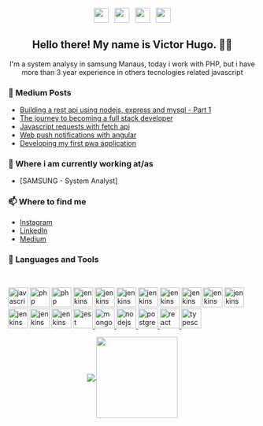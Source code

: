 <link rel="stylesheet" href="https://cdn.jsdelivr.net/gh/devicons/devicon@master/devicon.min.css">
<p align='center'>
<a href="https://dev.to/stephenajulu"><img height="30" src="https://github.com/stephenajulu/WaylonWalker/blob/main/icon/dev.png?raw=true"></a>&nbsp;&nbsp;
<a href="https://twitter.com/stephenajulu"><img height="30" src="https://github.com/stephenajulu/WaylonWalker/blob/main/icon/twitter.png?raw=true"></a>&nbsp;&nbsp;
<a href="https://instagram.com/stephenajulu"><img height="30" src="https://github.com/stephenajulu/WaylonWalker/blob/main/icon/instagram.jpg?raw=true"></a>&nbsp;&nbsp;
<a href="https://www.linkedin.com/in/stephenajulu/"><img height="30" src="https://github.com/stephenajulu/WaylonWalker/blob/main/icon/linkedin.png?raw=true"></a>
</p>

<h2 align="center">Hello there! My name is Victor Hugo. 👋🤓</h2>
<p align="center">I'm a system analysy in samsung Manaus, today i work with PHP, but i have more than 3 year experience in others tecnologies related javascript </p>

### 📰 Medium Posts
<!-- BLOG-POST-LIST:START -->
- [Building a rest api using nodejs, express and mysql - Part 1](https://medium.com/@victorhuguw.64/construindo-uma-rest-api-utilizando-nodejs-express-e-mysql-parte-1-ef25643ab41b)
- [The journey to becoming a full stack developer](https://medium.com/@victorhuguw.64/a-jornada-at%C3%A9-se-tornar-um-desenvolvedor-full-stack-5c902572d0bc)
- [Javascript requests with fetch api](https://medium.com/@victorhuguw.64/javascript-requisi%C3%A7%C3%B5es-com-fetchapi-418e3b35daf9)
- [Web push notifications with angular](https://medium.com/@victorhuguw.64/web-push-notifications-com-angular-d1a0c7977b18)
- [Developing my first pwa application](https://medium.com/@victorhuguw.64/desenvolvendo-meu-primeiro-aplicativo-pwa-430d7b8de786)
<!-- BLOG-POST-LIST:END -->

### 💼 Where i am currently working at/as
- [SAMSUNG - System Analyst]

### 📫 Where to find me

- [Instagram](https://instagram.com/stephenajulu) 
- [LinkedIn](https://www.linkedin.com/in/victor-hugo-b7835916b/) 
- [Medium](https://medium.com/@victorhuguw.64) 

### 🔧 Languages and Tools

<br/>

<p align="left">
    <img
      src="https://devicons.github.io/devicon/devicon.git/icons/javascript/javascript-original.svg"
      alt="javascript"
      width="40"
      height="40"
    />
    <img
      src="https://devicons.github.io/devicon/devicon.git/icons/php/php-original.svg"
      alt="php"
      width="40"
      height="40"
    />
      <img
      src="https://devicons.github.io/devicon/devicon.git/icons/ionic-original/ionic-original-original.svg"
      alt="php"
      width="40"
      height="40"
    />
    <img
      src="https://www.vectorlogo.zone/logos/jenkins/jenkins-icon.svg"
      alt="jenkins"
      width="40"
      height="40"
    />
    <img
      src="https://www.vectorlogo.zone/logos/bootstrap/bootstrap-plain.svg"
      alt="jenkins"
      width="40"
      height="40"
    />
    <img
      src="https://www.vectorlogo.zone/logos/laravel/laravel-plain.svg"
      alt="jenkins"
      width="40"
      height="40"
    />
    <img
      src="https://www.vectorlogo.zone/logos/mysql/mysql-original.svg"
      alt="jenkins"
      width="40"
      height="40"
    />
     <img
      src="https://www.vectorlogo.zone/logos/npm/npm-original-wordmark.svg"
      alt="jenkins"
      width="40"
      height="40"
    />
     <img
      src="https://www.vectorlogo.zone/logos/git/git-original.svg"
      alt="jenkins"
      width="40"
      height="40"
    />
    <img
      src="https://www.vectorlogo.zone/logos/mongodb/mongodb-original.svg"
      alt="jenkins"
      width="40"
      height="40"
    />
    <img
      src="https://www.vectorlogo.zone/logos/python/python-original.svg"
      alt="jenkins"
      width="40"
      height="40"
    />
    <img
      src="https://www.vectorlogo.zone/logos/angularjs/angularjs-original.svg"
      alt="jenkins"
      width="40"
      height="40"
    />
    <img
      src="https://www.vectorlogo.zone/logos/c/c-original.svg"
      alt="jenkins"
      width="40"
      height="40"
    />
    <img
      src="https://www.vectorlogo.zone/logos/jquery/jquery-original.svg"
      alt="jenkins"
      width="40"
      height="40"
    />
  
  <a href="https://jestjs.io" target="_blank">
    <img
      src="https://www.vectorlogo.zone/logos/jestjsio/jestjsio-icon.svg"
      alt="jest"
      width="40"
      height="40"
    />
  </a>

  <a href="https://www.mongodb.com/" target="_blank">
    <img
      src="https://devicons.github.io/devicon/devicon.git/icons/mongodb/mongodb-original-wordmark.svg"
      alt="mongodb"
      width="40"
      height="40"
    />
  </a>
  <a href="https://nodejs.org" target="_blank">
    <img
      src="https://devicons.github.io/devicon/devicon.git/icons/nodejs/nodejs-original-wordmark.svg"
      alt="nodejs"
      width="40"
      height="40"
    />
  </a>
  <a href="https://www.postgresql.org" target="_blank">
    <img
      src="https://devicons.github.io/devicon/devicon.git/icons/postgresql/postgresql-original-wordmark.svg"
      alt="postgresql"
      width="40"
      height="40"
    />
  </a>
  <a href="https://reactjs.org/" target="_blank">
    <img
      src="https://devicons.github.io/devicon/devicon.git/icons/react/react-original-wordmark.svg"
      alt="react"
      width="40"
      height="40"
    />
  </a>
  <a href="https://www.typescriptlang.org/" target="_blank">
    <img
      src="https://devicons.github.io/devicon/devicon.git/icons/typescript/typescript-original.svg"
      alt="typescript"
      width="40"
      height="40"
    />
  </a>
</p>



<p align="center">
  <a href="https://github.com/anuraghazra/github-readme-stats">
    <img
      align="center"
      src="https://github-readme-stats.vercel.app/api/top-langs/?username=victorhuguw&layout=compact"
    />
  </a>
  <a href="https://github.com/anuraghazra/github-readme-stats">
    <img
      align="center"
      height="165"
      src="https://github-readme-stats.vercel.app/api?username=victorhuguw&count_private=true&show_icons=true&custom_title=Github%20Status&hide=issues"
    />
  </a>
</p>
